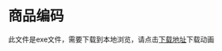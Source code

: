 # 商品编码

此文件是exe文件，需要下载到本地浏览，请点击[下载地址](http://resource.3cwdb.com/kailong-donghua/基本资料-3产品编码.exe)下载动画

